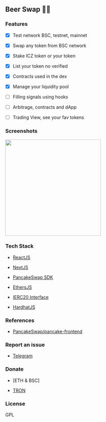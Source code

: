 ## Beer Swap  🏴‍☠️

### Features

- [x] Test network BSC, testnet, mainnet

- [x] Swap any token from BSC network 

- [x] Stake ICZ token or your token

- [x] List your token no verified 

- [x] Contracts used in the dex

- [x] Manage your liquidity pool

- [ ] Filling signals using hooks

- [ ] Arbitrage, contracts and dApp

- [ ] Trading View, see your fav tokens

### Screenshots

<img src="https://i.ibb.co/jWHzVR6/hero.png" height="300">

### Tech Stack

- [ReactJS](https://reactjs.org/)

- [NextJS](https://nextjs.org/)

- [PancakeSwap SDK](https://github.com/pancakeswap/pancake-swap-sdk)

- [EthersJS](https://docs.ethers.org/v5/)

- [IERC20 Interface](https://docs.openzeppelin.com/contracts/4.x/api/token/erc20#IERC20)

- [HardhatJS](https://hardhat.org/)

### References

- [PancakeSwap/pancake-frontend](https://github.com/pancakeswap/pancake-frontend)

### Report an issue

- [Telegram](https://t.me/SantiiRepair)

### Donate

- [ETH & BSC]

- [TRON](https://tronscan.org/#/address/TJDQegU2epDeTJZ8qBpUsehMjZg1cjvC63)

### License

GPL
